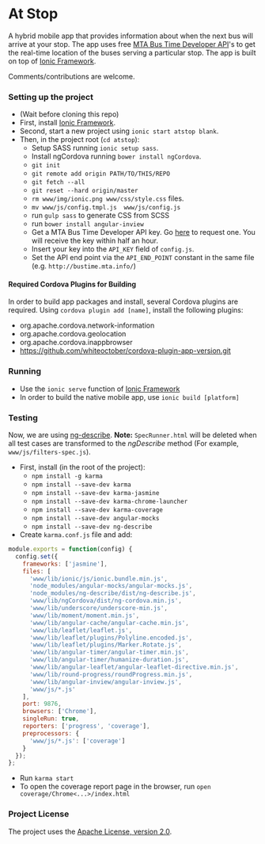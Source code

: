 # At Stop #

A hybrid mobile app that provides information about when the next bus will arrive at your stop. The app uses free [MTA Bus Time Developer API](http://bustime.mta.info/wiki/Developers/Index)'s to get the real-time location of the buses serving a particular stop. The app is built on top of [Ionic Framework](http://ionicframework.com/).

Comments/contributions are welcome.


### Setting up the project ###

* (Wait before cloning this repo)
* First, install [Ionic Framework](http://ionicframework.com/getting-started/).
* Second, start a new project using `ionic start atstop blank`.
* Then, in the project root (`cd atstop`):
  * Setup SASS running `ionic setup sass`.
  * Install ngCordova running `bower install ngCordova`.
  * `git init`
  * `git remote add origin PATH/TO/THIS/REPO`
  * `git fetch --all`
  * `git reset --hard origin/master`
  * `rm www/img/ionic.png www/css/style.css` files.
  * `mv www/js/config.tmpl.js  www/js/config.js`
  * run `gulp sass` to generate CSS from SCSS
  * run `bower install angular-inview`
  * Get a MTA Bus Time Developer API key. Go [here](http://spreadsheets.google.com/viewform?hl=en&formkey=dG9kcGIxRFpSS0NhQWM4UjA0V0VkNGc6MQ#gid=0) to request one. You will receive the key within half an hour.
  * Insert your key into the `API_KEY` field of `config.js`.
  * Set the API end point via the `API_END_POINT` constant in the same file (e.g. `http://bustime.mta.info/`)

#### Required Cordova Plugins for Building
In order to build app packages and install, several Cordova plugins are required. Using `cordova plugin add [name]`, install the following plugins:
 * org.apache.cordova.network-information
 * org.apache.cordova.geolocation
 * org.apache.cordova.inappbrowser
 * https://github.com/whiteoctober/cordova-plugin-app-version.git

### Running
* Use the `ionic serve` function of [Ionic Framework](http://ionicframework.com/docs/guide/testing.html)
* In order to build the native mobile app, use `ionic build [platform]`

### Testing

Now, we are using [ng-describe](https://github.com/kensho/ng-describe). **Note:** `SpecRunner.html` will be deleted when all test cases are transformed to the *ngDescribe* method (For example, `www/js/filters-spec.js`).

* First, install (in the root of the project):
  * `npm install -g karma`
  * `npm install --save-dev karma`
  * `npm install --save-dev karma-jasmine`
  * `npm install --save-dev karma-chrome-launcher`
  * `npm install --save-dev karma-coverage`
  * `npm install --save-dev angular-mocks`
  * `npm install --save-dev ng-describe`
* Create `karma.conf.js` file and add:

```javascript
module.exports = function(config) {
  config.set({
    frameworks: ['jasmine'],
    files: [
      'www/lib/ionic/js/ionic.bundle.min.js',
      'node_modules/angular-mocks/angular-mocks.js',
      'node_modules/ng-describe/dist/ng-describe.js',
      'www/lib/ngCordova/dist/ng-cordova.min.js',
      'www/lib/underscore/underscore-min.js',
      'www/lib/moment/moment.min.js',
      'www/lib/angular-cache/angular-cache.min.js',
      'www/lib/leaflet/leaflet.js',
      'www/lib/leaflet/plugins/Polyline.encoded.js',
      'www/lib/leaflet/plugins/Marker.Rotate.js',
      'www/lib/angular-timer/angular-timer.min.js',
      'www/lib/angular-timer/humanize-duration.js',
      'www/lib/angular-leaflet/angular-leaflet-directive.min.js',
      'www/lib/round-progress/roundProgress.min.js',
      'www/lib/angular-inview/angular-inview.js',
      'www/js/*.js'
    ],
    port: 9876,
    browsers: ['Chrome'],
    singleRun: true,
    reporters: ['progress', 'coverage'],
    preprocessors: {
      'www/js/*.js': ['coverage']
    }
  });
};
```
* Run `karma start`
* To open the coverage report page in the browser, run `open coverage/Chrome<...>/index.html`

### Project License ###
The project uses the [Apache License, version 2.0](http://opensource.org/licenses/Apache-2.0).
